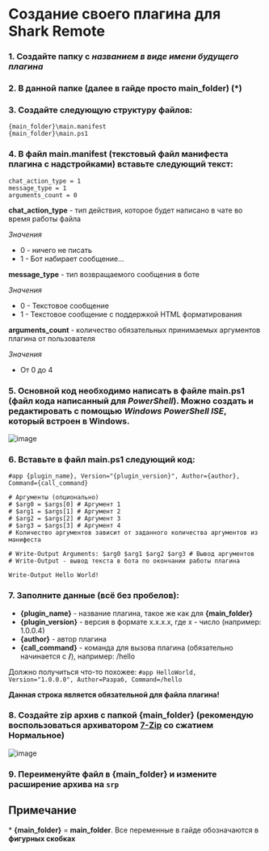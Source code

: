 
# Создание своего плагина для Shark Remote
### 1. Создайте папку с *названием в виде имени будущего плагина*
### 2. В данной папке (далее в гайде просто **main_folder**) (\*)
### 3. Создайте следующую структуру файлов:
 ```
{main_folder}\main.manifest
{main_folder}\main.ps1
```
### 4. В файл **main.manifest** (текстовый файл манифеста плагина с надстройками) вставьте следующий текст:
```
chat_action_type = 1
message_type = 1
arguments_count = 0
```

**chat_action_type** - тип действия, которое будет написано в чате во время работы файла

*Значения* 
 - 0 - ничего не писать
 - 1 - Бот набирает сообщение...
 
 **message_type** - тип возвращаемого сообщения в боте
 
*Значения* 
 - 0 - Текстовое сообщение
 - 1 - Текстовое сообщение с поддержкой HTML форматирования

 **arguments_count** - количество обязательных принимаемых аргументов плагина от пользователя
 
*Значения* 
 - От 0 до 4

### 5. Основной код необходимо написать в файле **main.ps1** (файл кода написанный для *PowerShell*). Можно создать и редактировать с помощью *Windows PowerShell ISE*, который встроен в Windows.

![image](https://user-images.githubusercontent.com/51060911/190862456-101a23fa-3ec2-4517-a5ab-86972b15b69c.png)


### 6. Вставьте в файл **main.ps1** следующий код:
```
#app {plugin_name}, Version="{plugin_version}", Author={author}, Command={call_command}

# Аргументы (опционально)
# $arg0 = $args[0] # Аргумент 1
# $arg1 = $args[1] # Аргумент 2
# $arg2 = $args[2] # Аргумент 3
# $arg3 = $args[3] # Аргумент 4
# Количество аргументов зависит от заданного количества аргументов из манифеста

# Write-Output Arguments: $arg0 $arg1 $arg2 $arg3 # Вывод аргументов
# Write-Output - вывод текста в бота по окончании работы плагина

Write-Output Hello World!
```
### 7. Заполните данные (всё без пробелов):
- **{plugin_name}** - название плагина, такое же как для **{main_folder}**
- **{plugin_version}** - версия в формате x.x.x.x, где x - число (например: 1.0.0.4)
- **{author}** - автор плагина
- **{call_command}** - команда для вызова плагина (обязательно начинается с **/**), например: /hello

Должно получиться что-то похожее: ```#app HelloWorld, Version="1.0.0.0", Author=Разраб, Command=/hello```

**Данная строка является обязательной для файла плагина!**

### 8. Создайте zip архив с папкой **{main_folder}** (рекомендую воспользоваться архиватором [7-Zip](https://www.7-zip.org/) со сжатием **Нормальное**)

![image](https://user-images.githubusercontent.com/51060911/191972666-a2732f62-6bf0-4ff8-9e4c-eeaee52e6f08.png)

### 9. Переименуйте файл в **{main_folder}** и измените расширение архива на ```srp```

## Примечание

\* **{main_folder}** = **main_folder**. Все переменные в гайде обозначаются в **фигурных скобках**
